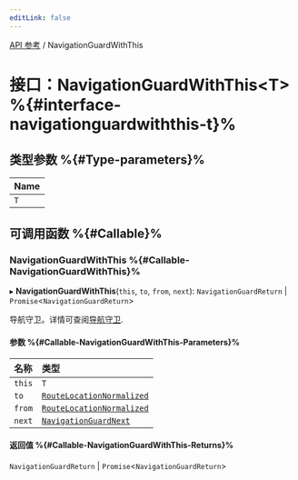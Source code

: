 ```yaml
---
editLink: false
---
```


[API 参考](../index.md) / NavigationGuardWithThis

# 接口：NavigationGuardWithThis<T\> %{#interface-navigationguardwiththis-t}%

## 类型参数 %{#Type-parameters}%

| Name |
| :------ |
| `T` |

## 可调用函数 %{#Callable}%

### NavigationGuardWithThis %{#Callable-NavigationGuardWithThis}%

▸ **NavigationGuardWithThis**(`this`, `to`, `from`, `next`): `NavigationGuardReturn` \| `Promise`<`NavigationGuardReturn`\>

导航守卫。详情可查阅[导航守卫](/zh/guide/advanced/navigation-guards.md).

#### 参数 %{#Callable-NavigationGuardWithThis-Parameters}%

| 名称 | 类型 |
| :------ | :------ |
| `this` | `T` |
| `to` | [`RouteLocationNormalized`](RouteLocationNormalized.md) |
| `from` | [`RouteLocationNormalized`](RouteLocationNormalized.md) |
| `next` | [`NavigationGuardNext`](NavigationGuardNext.md) |

#### 返回值 %{#Callable-NavigationGuardWithThis-Returns}%

`NavigationGuardReturn` \| `Promise`<`NavigationGuardReturn`\>
